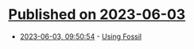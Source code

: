 # [Published on 2023-06-03](index.md)

* [2023-06-03, 09:50:54](https://lobste.rs/s/emgzrz/using_fossil) - [Using Fossil](https://wholesomedonut.prose.sh/using-fossil-not-git)
